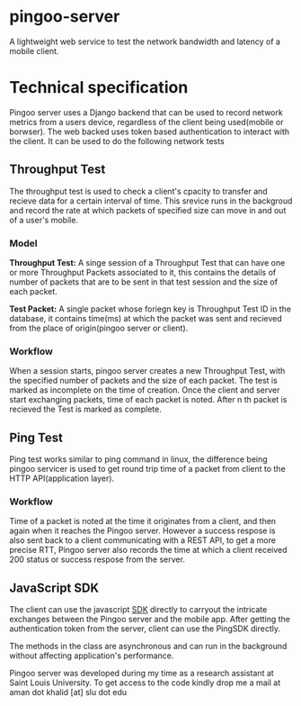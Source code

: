 # pingoo-server
A lightweight web service to test the network bandwidth and latency of a mobile client. 

# Technical specification

Pingoo server uses a Django backend that can be used to record network metrics from a users device, regardless of the client being used(mobile or borwser). The web backed uses token based authentication to interact with the client. It can be used to do the following network tests

## Throughput Test

The throughput test is used to check a client's cpacity to transfer and recieve data for a certain interval of time. This srevice runs in the backgroud and record the rate at which packets of specified size can move in and out of a user's mobile.

### Model

**Throughput Test:** A singe session of a Throughput Test that can have one or more Throughput Packets associated to it, this contains the details of number of packets that are to be sent in that test session and the size of each packet.

**Test Packet:** A single packet whose foriegn key is Throughput Test ID in the database, it contains time(ms) at which the packet was sent and recieved from the place of origin(pingoo server or client).

### Workflow
When a session starts, pingoo server creates a new Throughput Test, with the specified number of packets and the size of each packet. The test is marked as incomplete on the time of creation. Once the client and server start exchanging packets, time of each packet is noted. After n th packet is recieved the Test is marked as complete.

## Ping Test

Ping test works similar to ping command in linux, the difference being pingoo servicer is used to get round trip time of a packet from client to the HTTP API(application layer). 

### Workflow

Time of a packet is noted at the time it originates from a client, and then again when it reaches the Pingoo server. However a success respose is also sent back to a client communicating with a REST API, to get a more precise RTT, Pingoo server also records the time at which a client received 200 status or success respose from the server.

## JavaScript SDK

The client can use the javascript [SDK](https://github.com/amnox/pingoo/blob/master/tester/src/pingoo/PingSDK.js) directly to carryout the intricate exchanges between the Pingoo server and the mobile app. After getting the authentication token from the server, client can use the PingSDK directly.

The methods in the class are asynchronous and can run in the background without affecting application's performance.

Pingoo server was developed during my time as a research assistant at Saint Louis University. To get access to the code kindly drop me a mail at aman dot khalid [at] slu dot edu
